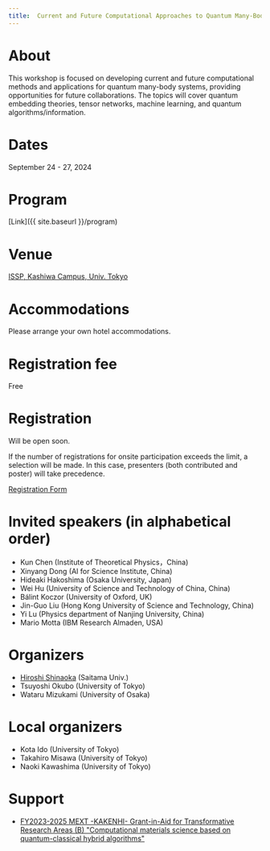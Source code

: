 ```yaml
---
title:  Current and Future Computational Approaches to Quantum Many-Body Systems 2024
---
```


# About
This workshop is focused on developing current and future computational methods and applications for quantum many-body systems, providing opportunities for future collaborations. The topics will cover quantum embedding theories, tensor networks, machine learning, and quantum algorithms/information.

# Dates 
September 24 - 27, 2024

# Program
[Link]({{ site.baseurl }}/program)

# Venue
[ISSP, Kashiwa Campus, Univ. Tokyo](https://www.issp.u-tokyo.ac.jp/maincontents/access_en.html)

# Accommodations
Please arrange your own hotel accommodations.

# Registration fee
Free

# Registration
Will be open soon.

If the number of registrations for onsite participation exceeds the limit, a selection will be made. In this case, presenters (both contributed and poster) will take precedence.

[Registration Form]()

# Invited speakers (in alphabetical order)
* Kun Chen (Institute of Theoretical Physics，China)
* Xinyang Dong (AI for Science Institute, China)
* Hideaki Hakoshima (Osaka University, Japan)
* Wei Hu (University of Science and Technology of China, China)
* Bálint Koczor (University of Oxford, UK)
* Jin-Guo Liu (Hong Kong University of Science and Technology, China)
* Yi Lu (Physics department of Nanjing University, China)
* Mario Motta (IBM Research Almaden, USA)

# Organizers

* [Hiroshi Shinaoka](<shinaoka@mail.saitama-u.ac.jp>) (Saitama Univ.)
* Tsuyoshi Okubo (University of Tokyo)
* Wataru Mizukami (University of Osaka)

# Local organizers
* Kota Ido (University of Tokyo)
* Takahiro Misawa (University of Tokyo)
* Naoki Kawashima (University of Tokyo)

# Support
* [FY2023-2025 MEXT -KAKENHI- Grant-in-Aid for Transformative Research Areas (B) "Computational materials science based on quantum-classical hybrid algorithms"](https://qc-hybrid.github.io)
